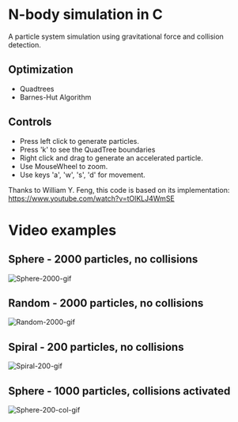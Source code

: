 # N-body simulation in C
A particle system simulation using gravitational force and collision detection.

## Optimization
- Quadtrees
- Barnes-Hut Algorithm

## Controls

- Press left click to generate particles.
- Press 'k' to see the QuadTree boundaries
- Right click and drag to generate an accelerated particle.
- Use MouseWheel to zoom.
- Use keys 'a', 'w', 's', 'd' for movement.

Thanks to William Y. Feng, this code is based on its implementation:
https://www.youtube.com/watch?v=tOlKLJ4WmSE

# Video examples

## Sphere - 2000 particles, no collisions
![Sphere-2000-gif](https://github.com/user-attachments/assets/47197b47-ee4a-42b8-bd4a-3cace8faed4a)

## Random - 2000 particles, no collisions
![Random-2000-gif](https://github.com/user-attachments/assets/6fd412d8-a3d8-40bf-8176-555e2cc1e6fe)

## Spiral - 200 particles, no collisions
![Spiral-200-gif](https://github.com/user-attachments/assets/39b90d3a-3c28-403a-a660-b4ccd1009c26)

## Sphere - 1000 particles, collisions activated
![Sphere-200-col-gif](https://github.com/user-attachments/assets/6373e7bd-b4c9-445e-be77-34e3dea8c217)
